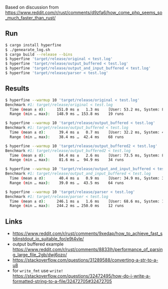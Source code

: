 Based on discussion from https://www.reddit.com/r/rust/comments/d9zfa6/how_come_php_seems_so_much_faster_than_rust/


## Run

```bash
$ cargo install hyperfine
$ ./genearate_log.sh
$ cargo build --release --bins
$ hyperfine 'target/release/original < test.log'
$ hyperfine 'target/release/output_buffered < test.log'
$ hyperfine 'target/release/output_and_input_buffered < test.log'
$ hyperfine 'target/release/parser < test.log'
```

## Results

``` bash
$ hyperfine --warmup 10 'target/release/original < test.log'
Benchmark #1: target/release/original < test.log
  Time (mean ± σ):     151.0 ms ±   1.3 ms    [User: 53.2 ms, System: 89.6 ms]
  Range (min … max):   148.9 ms … 153.8 ms    19 runs

$ hyperfine --warmup 10 'target/release/output_buffered < test.log'
Benchmark #1: target/release/output_buffered < test.log
  Time (mean ± σ):      39.4 ms ±   0.7 ms    [User: 32.2 ms, System: 4.1 ms]
  Range (min … max):    38.4 ms …  42.4 ms    68 runs

$ hyperfine --warmup 10 'target/release/output_buffered2 < test.log'
Benchmark #1: target/release/output_buffered2 < test.log
  Time (mean ± σ):      84.4 ms ±   2.6 ms    [User: 73.5 ms, System: 8.3 ms]
  Range (min … max):    81.6 ms …  94.9 ms    34 runs

$ hyperfine --warmup 10 'target/release/output_and_input_buffered < test.log'
Benchmark #1: target/release/output_and_input_buffered < test.log
  Time (mean ± σ):      40.4 ms ±   0.9 ms    [User: 34.9 ms, System: 3.8 ms]
  Range (min … max):    39.0 ms …  43.5 ms    64 runs

$ hyperfine --warmup 10 'target/release/parser < test.log'
Benchmark #1: target/release/parser < test.log
  Time (mean ± σ):     246.1 ms ±   1.6 ms    [User: 68.6 ms, System: 174.6 ms]
  Range (min … max):   244.2 ms … 250.0 ms    12 runs
```

## Links

- https://www.reddit.com/r/rust/comments/9xedap/how_to_achieve_fast_stdinstdout_io_suitable_for/e9t4vle/
- output buffered example https://www.reddit.com/r/rust/comments/8833lh/performance_of_parsing_large_file_2gb/dwj6ozo/
- https://stackoverflow.com/questions/31289588/converting-a-str-to-a-u8
- for `write_fmt` use `write!` https://stackoverflow.com/questions/32472495/how-do-i-write-a-formatted-string-to-a-file/32472705#32472705

